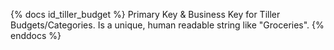 {% docs id_tiller_budget %} Primary Key & Business Key for Tiller Budgets/Categories. Is a unique, human readable string like "Groceries". {% enddocs %}